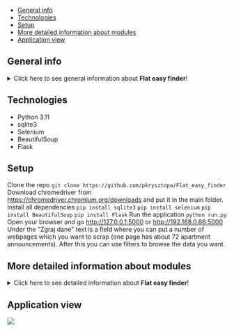 * [General info](#general-info)
* [Technologies](#technologies)
* [Setup](#setup)
* [More detailed information about modules](#more-detailed-information-about-modules)
* [Application view](#application-view)

## General info
<details>
<summary>Click here to see general information about <b>Flat easy finder</b>!</summary>
<b>Flat easy finder</b> is an application designed to help you find a flat in a simple and easy way. 
Looking through the offers on the Internet can be very time-consuming, so we decided to create an application that will help you find the perfect flat for you. 
The application gives you the opportunity to search for a flat with flexible filters and sorting options without having to visit many websites.
That makes this application a great tool for people who are looking for a flat for themselves, as well as for people who are looking for investment opportunities.
</details>

## Technologies
<ul>
<li>Python 3.11</li>
<li>sqlite3</li>
<li>Selenium</li>
<li>BeautifulSoup</li>
<li>Flask</li>
</ul>

## Setup
Clone the repo
```git clone https://github.com/pkrysztopa/Flat_easy_finder```
Download chromedriver from https://chromedriver.chromium.org/downloads and put it in the main folder.
Install all dependencies
```pip install sqlite3``` ```pip install selenium``` ```pip install BeautifulSoup``` ```pip install Flask```
Run the application
```python run.py```
Open your browser and go http://127.0.0.1:5000 or http://192.168.0.66:5000
Under the "Zgraj dane" text is a field where you can put a number of webpages which you want to scrap (one page has about 72 apartment announcements).
After this you can use filters to browse the data you want.

## More detailed information about modules
<details>
<summary>Click here to see detailed information about <b>Flat easy finder</b>!</summary>
The core of the application is webscraping functionality localized in <b>src/trackig</b> module, which is responsible for collecting data from services such as otodom.pl, morizon.pl, gratka.pl, domiporta.pl and olx.pl.
<b>WebCrawler</b> object is responsible for connecting and going through the websites and collecting links to offers. 
<b>WebScraper</b> object then goes through the gathered links, collects data from them and saves them in a <b>Flat</b> object. 
Gathered data is then organized, transformed and unified, by <b>Transformer</b> object.
Transformed data is then saved in the database by <b>DBHandler</b> object. This module is also responsible for reading data from the database and sending it to the user.
All these objects are connected by <b>FlatEasyFinder</b> object, which is responsible for the flow of the application.
Gathered data is then presented to the user by module <b>ui</b>, which is responsible for the graphical interface of the application.
Tables are generated, by HtmlGenerator object, which is responsible for generating html code for tables.
</details>

## Application view
<img src = "https://user-images.githubusercontent.com/99322740/236673457-5fead167-821a-4740-a85e-7663adb6b3ac.JPG"></img>
